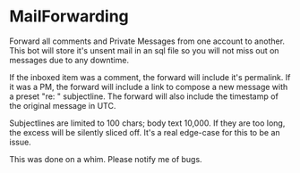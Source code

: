 MailForwarding
========

Forward all comments and Private Messages from one account to another. This bot will store it's unsent mail in an sql file so you will not miss out on messages due to any downtime.

If the inboxed item was a comment, the forward will include it's permalink. If it was a PM, the forward will include a link to compose a new message with a preset "re: " subjectline. The forward will also include the timestamp of the original message in UTC.

Subjectlines are limited to 100 chars; body text 10,000. If they are too long, the excess will be silently sliced off. It's a real edge-case for this to be an issue.

This was done on a whim. Please notify me of bugs.